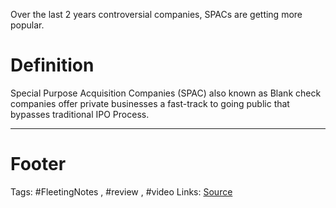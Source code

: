 Over the last 2 years
controversial companies, SPACs are getting more popular.


# Definition
Special Purpose Acquisition Companies (SPAC) also known as Blank check companies offer private businesses a fast-track to going public that bypasses traditional IPO Process. 




---

# Footer
Tags: #FleetingNotes , #review , #video
Links:
[Source](https://www.youtube.com/watch?edufilter=NULL&v=okyT7KfnFrI&ab_channel=WallStreetJournal)
<!--stackedit_data:
eyJoaXN0b3J5IjpbMTk1NTI0NTM3OF19
-->